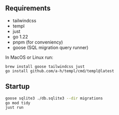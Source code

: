 ## Requirements
- tailwindcss
- templ
- just
- go 1.22
- pnpm (for conveniency)
- goose (SQL migration query runner)

In MacOS or Linux run:
```
brew install goose tailwindcss just
go install github.com/a-h/templ/cmd/templ@latest
```

## Startup
```sh
goose sqlite3 ./db.sqlite3 --dir migrations
go mod tidy
just run
```
